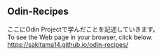 ## Odin-Recipes
ここにOdin Projectで学んだことを記述していきます。  
To see the Web page in your browser, click below.  
https://sakitama14.github.io/odin-recipes/